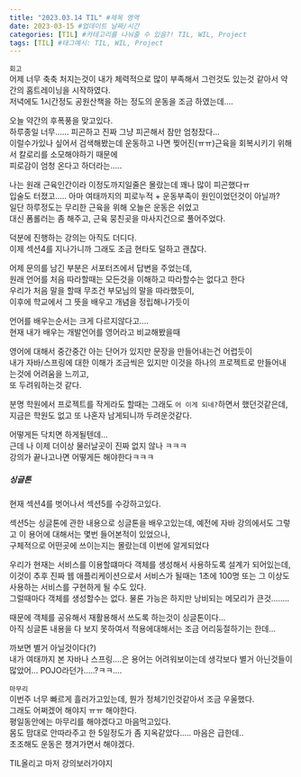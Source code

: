 ```yaml
---
title: "2023.03.14 TIL" #제목 영역
date: 2023-03-15 #업데이트 날짜/시간
categories: [TIL] #카테고리를 나눠줄 수 있음?! TIL, WIL, Project
tags: [TIL] #태그예시: TIL, WIL, Project
---
```


`회고`  
어제 너무 축축 처지는것이 내가 체력적으로 많이 부족해서 그런것도 있는것 같아서 약간의 홈트레이닝을 시작하였다.  
저녁에도 1시간정도 공원산책을 하는 정도의 운동을 조금 하였는데....

오늘 약간의 후폭풍을 맞고있다.  
하루종일 너무...... 피곤하고 진짜 그냥 피곤해서 잠만 엄청잤다...  
이럴수가있나 싶어서 검색해봤는데 운동하고 나면 찢어진(ㅠㅠ)근육을 회복시키기 위해서 칼로리를 소모해야하기 때문에  
피로감이 엄청 온다고 하더라는.....

나는 원래 근육인간이라 이정도까지일줄은 몰랐는데 꽤나 많이 피곤했다ㅠ  
입술도 터졌고..... 아마 여태까지의 피로누적 + 운동부족이 원인이었던것이 아닐까?  
일단 하루정도는 무리한 근육을 위해 오늘은 운동은 쉬었고  
대신 폼롤러는 좀 해주고, 근육 뭉친곳을 마사지건으로 풀어주었다.

덕분에 진행하는 강의는 아직도 더디다.  
이제 섹션4를 지나가니까 그래도 조금 현타도 덜하고 괜찮다.

어제 문의를 남긴 부분은 서포터즈에서 답변을 주었는데,  
원래 언어를 처음 따라할때는 모든것을 이해하고 따라할수는 없다고 한다  
우리가 처음 말을 할때 무조건 부모님의 말을 따라했듯이,  
이후에 학교에서 그 뜻을 배우고 개념을 정립해나가듯이

언어를 배우는순서는 크게 다르지않다고....  
현재 내가 배우는 개발언어를 영어라고 비교해봤을때

영어에 대해서 중간중간 아는 단어가 있지만 문장을 만들어내는건 어렵듯이  
내가 자바/스프링에 대한 이해가 조금씩은 있지만 이것을 하나의 프로젝트로 만들어내는것에 어려움을 느끼고,  
또 두려워하는것 같다.

분명 학원에서 프로젝트를 작게라도 할때는 그래도 `어 이게 되네?`하면서 했던것같은데,  
지금은 학원도 없고 또 나혼자 남게되니까 두려운것같다.

어떻게든 닥치면 하게될텐데...  
근데 나 이제 더이상 물러날곳이 진짜 없지 않나 ㅋㅋㅋ  
강의가 끝나고나면 어떻게든 해야한다ㅋㅋㅋ

<h5><strong>싱글톤</strong></h5>

현재 섹션4를 벗어나서 섹션5를 수강하고있다.

섹션5는 싱글톤에 관한 내용으로 싱글톤을 배우고있는데, 예전에 자바 강의에서도 그렇고 이 용어에 대해서는 몇번 들어본적이 있었으나,  
구체적으로 어떤곳에 쓰이는지는 몰랐는데 이번에 알게되었다

우리가 현재는 서비스를 이용할떄마다 객체를 생성해서 사용하도록 설계가 되어있는데,  
이것이 추후 진짜 웹 애플리케이션으로서 서비스가 될때는 1초에 100명 또는 그 이상도 사용하는 서비스를 구현하게 될 수도 있다.  
그럴때마다 객체를 생성할수는 없다. 물론 가능은 하지만 낭비되는 메모리가 큰것........

때문에 객체를 공유해서 재활용해서 쓰도록 하는것이 싱글톤이다...  
아직 싱글톤 내용을 다 보지 못하여서 적용에대해서는 조금 어리둥절하기는 한데...

까보면 별거 아닐것이다(?)  
내가 여태까지 본 자바나 스프링....은 용어는 어려워보이는데 생각보다 별거 아닌것들이 많았어... POJO라던가.....?ㅋㅋ....

`마무리`  
이번주 너무 빠르게 흘러가고있는데, 뭔가 정체기인것같아서 조금 우울했다.  
그래도 어쩌겠어 해야지 ㅠㅠ 해야한다.  
평일동안에는 마무리를 해야겠다고 마음먹고있다.  
몸도 맘대로 안따라주고 한 5일정도가 좀 지옥같았다..... 마음은 급한데..  
초조해도 운동은 챙겨가면서 해야겠다.

TIL올리고 마저 강의보러가야지
